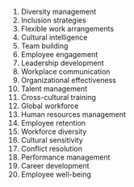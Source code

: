 1. Diversity management
2. Inclusion strategies
3. Flexible work arrangements
4. Cultural intelligence
5. Team building
6. Employee engagement
7. Leadership development
8. Workplace communication
9. Organizational effectiveness
10. Talent management
11. Cross-cultural training
12. Global workforce
13. Human resources management
14. Employee retention
15. Workforce diversity
16. Cultural sensitivity
17. Conflict resolution
18. Performance management
19. Career development
20. Employee well-being
